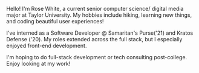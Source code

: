 Hello! I'm Rose White, a current senior computer science/ digital media major at Taylor University. My hobbies include hiking, learning new things, and coding beautiful user experiences!

I've interned as a Software Developer @ Samaritan's Purse('21) and Kratos Defense ('20). My roles extended across the full stack, but I especially enjoyed front-end development.

I'm hoping to do full-stack development or tech consulting post-college. Enjoy looking at my work!

<!---
rmwtaylor22/rmwtaylor22 is a ✨ special ✨ repository because its `README.md` (this file) appears on your GitHub profile.
You can click the Preview link to take a look at your changes.
--->
